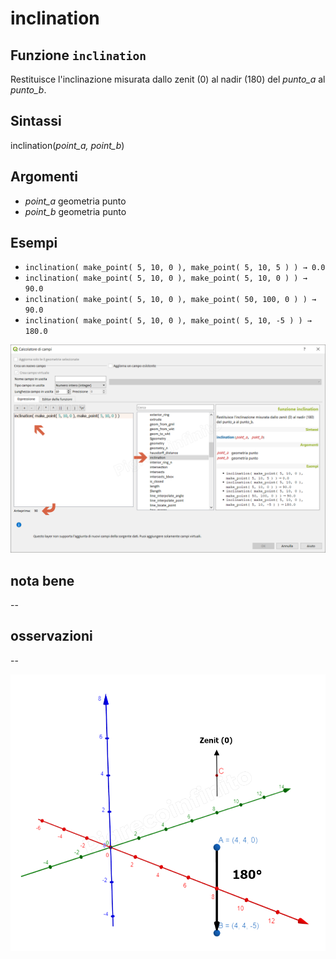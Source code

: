 # inclination

## Funzione `inclination`

Restituisce l'inclinazione misurata dallo zenit \(0\) al nadir \(180\) del _punto\_a_ al _punto\_b_.

## Sintassi

inclination\(_point\_a, point\_b_\)

## Argomenti

* _point\_a_ geometria punto
* _point\_b_ geometria punto

## Esempi

* `inclination( make_point( 5, 10, 0 ), make_point( 5, 10, 5 ) ) → 0.0`
* `inclination( make_point( 5, 10, 0 ), make_point( 5, 10, 0 ) ) → 90.0`
* `inclination( make_point( 5, 10, 0 ), make_point( 50, 100, 0 ) ) → 90.0`
* `inclination( make_point( 5, 10, 0 ), make_point( 5, 10, -5 ) ) → 180.0`

![](../../../.gitbook/assets/inclination1%20%281%29.png)

## nota bene

--

## osservazioni

--

![](../../../.gitbook/assets/inclination2.png)

